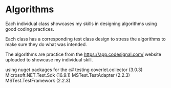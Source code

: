 # Algorithms
Each individual class showcases my skills in designing algorithms using good coding practices.

Each class has a corresponding test class design to stress the algorithms to make sure they do what was intended.

The algorithms are practice from the https://app.codesignal.com/ website uploaded to showcase my individual skill.


using nuget packages for the c# testing
coverlet.collector (3.0.3)
Microsoft.NET.Test.Sdk (16.9.1)
MSTest.TestAdapter (2.2.3)
MSTest.TestFramework (2.2.3)